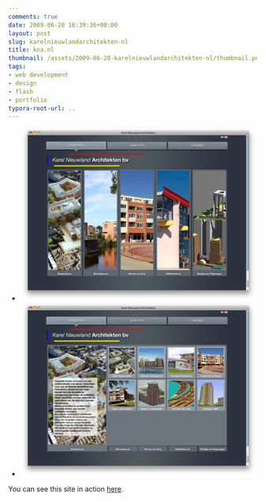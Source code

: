 ```yaml
---
comments: true
date: 2009-06-20 16:39:36+00:00
layout: post
slug: karelnieuwlandarchitekten-nl
title: kna.nl
thumbnail: /assets/2009-06-20-karelnieuwlandarchitekten-nl/thumbnail.png
tags:
- web development
- design
- flash
- portfolio
typora-root-url: ..
---
```


* ![](/assets/2009-06-20-karelnieuwlandarchitekten-nl/kna-nl-01.png)
* ![](/assets/2009-06-20-karelnieuwlandarchitekten-nl/kna-nl-02.png)

You can see this site in action [here](http://www.karelnieuwlandarchitekten.nl).



